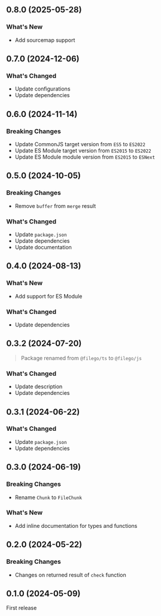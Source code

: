 ## 0.8.0 (2025-05-28)

### What's New

- Add sourcemap support

## 0.7.0 (2024-12-06)

### What's Changed

- Update configurations
- Update dependencies

## 0.6.0 (2024-11-14)

### Breaking Changes

- Update CommonJS target version from `ES5` to `ES2022`
- Update ES Module target version from `ES2015` to `ES2022`
- Update ES Module module version from `ES2015` to `ESNext`

## 0.5.0 (2024-10-05)

### Breaking Changes

- Remove `buffer` from `merge` result

### What's Changed

- Update `package.json`
- Update dependencies
- Update documentation

## 0.4.0 (2024-08-13)

### What's New

- Add support for ES Module

### What's Changed

- Update dependencies

## 0.3.2 (2024-07-20)

> Package renamed from `@filego/ts` to `@filego/js`

### What's Changed

- Update description
- Update dependencies

## 0.3.1 (2024-06-22)

### What's Changed

- Update `package.json`
- Update dependencies

## 0.3.0 (2024-06-19)

### Breaking Changes

- Rename `Chunk` to `FileChunk`

### What's New

- Add inline documentation for types and functions

## 0.2.0 (2024-05-22)

### Breaking Changes

- Changes on returned result of `check` function

## 0.1.0 (2024-05-09)

First release
